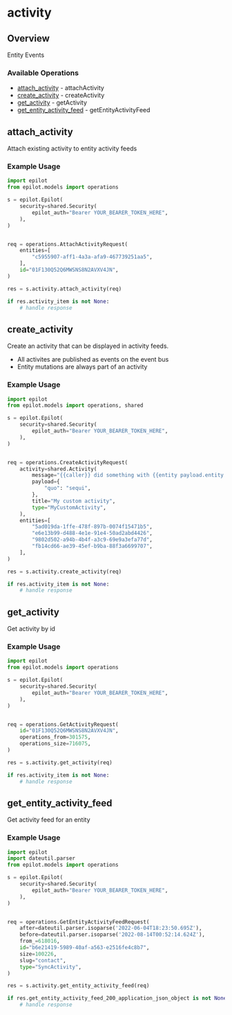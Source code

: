 # activity

## Overview

Entity Events

### Available Operations

* [attach_activity](#attach_activity) - attachActivity
* [create_activity](#create_activity) - createActivity
* [get_activity](#get_activity) - getActivity
* [get_entity_activity_feed](#get_entity_activity_feed) - getEntityActivityFeed

## attach_activity

Attach existing activity to entity activity feeds

### Example Usage

```python
import epilot
from epilot.models import operations

s = epilot.Epilot(
    security=shared.Security(
        epilot_auth="Bearer YOUR_BEARER_TOKEN_HERE",
    ),
)


req = operations.AttachActivityRequest(
    entities=[
        "c5955907-aff1-4a3a-afa9-467739251aa5",
    ],
    id="01F130Q52Q6MWSNS8N2AVXV4JN",
)

res = s.activity.attach_activity(req)

if res.activity_item is not None:
    # handle response
```

## create_activity

Create an activity that can be displayed in activity feeds.

- All activites are published as events on the event bus
- Entity mutations are always part of an activity


### Example Usage

```python
import epilot
from epilot.models import operations, shared

s = epilot.Epilot(
    security=shared.Security(
        epilot_auth="Bearer YOUR_BEARER_TOKEN_HERE",
    ),
)


req = operations.CreateActivityRequest(
    activity=shared.Activity(
        message="{{caller}} did something with {{entity payload.entity.id}}.",
        payload={
            "quo": "sequi",
        },
        title="My custom activity",
        type="MyCustomActivity",
    ),
    entities=[
        "5ad019da-1ffe-478f-897b-0074f15471b5",
        "e6e13b99-d488-4e1e-91e4-50ad2abd4426",
        "9802d502-a94b-4b4f-a3c9-69e9a3efa77d",
        "fb14cd66-ae39-45ef-b9ba-88f3a6699707",
    ],
)

res = s.activity.create_activity(req)

if res.activity_item is not None:
    # handle response
```

## get_activity

Get activity by id

### Example Usage

```python
import epilot
from epilot.models import operations

s = epilot.Epilot(
    security=shared.Security(
        epilot_auth="Bearer YOUR_BEARER_TOKEN_HERE",
    ),
)


req = operations.GetActivityRequest(
    id="01F130Q52Q6MWSNS8N2AVXV4JN",
    operations_from=301575,
    operations_size=716075,
)

res = s.activity.get_activity(req)

if res.activity_item is not None:
    # handle response
```

## get_entity_activity_feed

Get activity feed for an entity


### Example Usage

```python
import epilot
import dateutil.parser
from epilot.models import operations

s = epilot.Epilot(
    security=shared.Security(
        epilot_auth="Bearer YOUR_BEARER_TOKEN_HERE",
    ),
)


req = operations.GetEntityActivityFeedRequest(
    after=dateutil.parser.isoparse('2022-06-04T18:23:50.695Z'),
    before=dateutil.parser.isoparse('2022-08-14T00:52:14.624Z'),
    from_=618016,
    id="b6e21419-5989-40af-a563-e2516fe4c8b7",
    size=100226,
    slug="contact",
    type="SyncActivity",
)

res = s.activity.get_entity_activity_feed(req)

if res.get_entity_activity_feed_200_application_json_object is not None:
    # handle response
```

